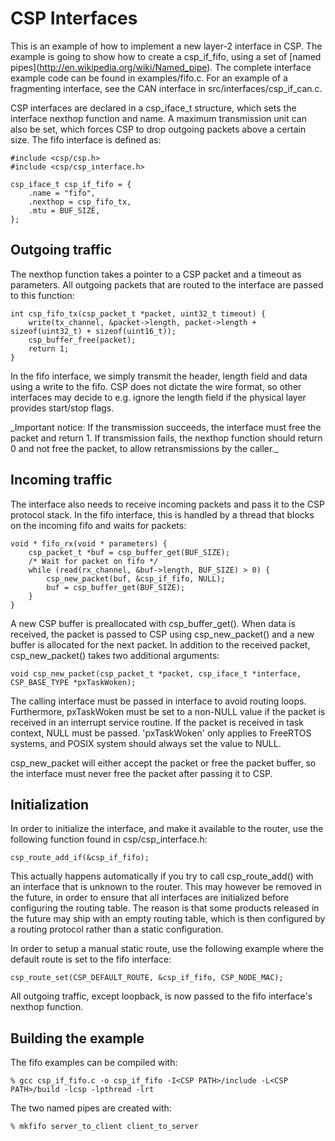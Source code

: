 CSP Interfaces
==============

This is an example of how to implement a new layer-2 interface in CSP. The example is going to show how to create a csp\_if\_fifo, using a set of \[named pipes\](<http://en.wikipedia.org/wiki/Named_pipe>). The complete interface example code can be found in examples/fifo.c. For an example of a fragmenting interface, see the CAN interface in src/interfaces/csp\_if\_can.c.

CSP interfaces are declared in a csp\_iface\_t structure, which sets the interface nexthop function and name. A maximum transmission unit can also be set, which forces CSP to drop outgoing packets above a certain size. The fifo interface is defined as:

``` sourceCode
#include <csp/csp.h>
#include <csp/csp_interface.h>

csp_iface_t csp_if_fifo = {
    .name = "fifo",
    .nexthop = csp_fifo_tx,
    .mtu = BUF_SIZE,
};
```

Outgoing traffic
----------------

The nexthop function takes a pointer to a CSP packet and a timeout as parameters. All outgoing packets that are routed to the interface are passed to this function:

``` sourceCode
int csp_fifo_tx(csp_packet_t *packet, uint32_t timeout) {
    write(tx_channel, &packet->length, packet->length + sizeof(uint32_t) + sizeof(uint16_t));
    csp_buffer_free(packet);
    return 1;
}
```

In the fifo interface, we simply transmit the header, length field and data using a write to the fifo. CSP does not dictate the wire format, so other interfaces may decide to e.g. ignore the length field if the physical layer provides start/stop flags.

\_Important notice: If the transmission succeeds, the interface must free the packet and return 1. If transmission fails, the nexthop function should return 0 and not free the packet, to allow retransmissions by the caller.\_

Incoming traffic
----------------

The interface also needs to receive incoming packets and pass it to the CSP protocol stack. In the fifo interface, this is handled by a thread that blocks on the incoming fifo and waits for packets:

``` sourceCode
void * fifo_rx(void * parameters) {
    csp_packet_t *buf = csp_buffer_get(BUF_SIZE);
    /* Wait for packet on fifo */
    while (read(rx_channel, &buf->length, BUF_SIZE) > 0) {
        csp_new_packet(buf, &csp_if_fifo, NULL);
        buf = csp_buffer_get(BUF_SIZE);
    }
}
```

A new CSP buffer is preallocated with csp\_buffer\_get(). When data is received, the packet is passed to CSP using csp\_new\_packet() and a new buffer is allocated for the next packet. In addition to the received packet, csp\_new\_packet() takes two additional arguments:

``` sourceCode
void csp_new_packet(csp_packet_t *packet, csp_iface_t *interface, CSP_BASE_TYPE *pxTaskWoken);
```

The calling interface must be passed in interface to avoid routing loops. Furthermore, pxTaskWoken must be set to a non-NULL value if the packet is received in an interrupt service routine. If the packet is received in task context, NULL must be passed. 'pxTaskWoken' only applies to FreeRTOS systems, and POSIX system should always set the value to NULL.

csp_new_packet will either accept the packet or free the packet buffer, so the interface must never free the packet after passing it to CSP.

Initialization
--------------

In order to initialize the interface, and make it available to the router, use the following function found in csp/csp_interface.h:

``` sourceCode
csp_route_add_if(&csp_if_fifo);
```

This actually happens automatically if you try to call csp_route_add() with an interface that is unknown to the router. This may however be removed in the future, in order to ensure that all interfaces are initialized before configuring the routing table. The reason is that some products released in the future may ship with an empty routing table, which is then configured by a routing protocol rather than a static configuration.

In order to setup a manual static route, use the following example where the default route is set to the fifo interface:

``` sourceCode
csp_route_set(CSP_DEFAULT_ROUTE, &csp_if_fifo, CSP_NODE_MAC);
```

All outgoing traffic, except loopback, is now passed to the fifo interface's nexthop function.

Building the example
--------------------

The fifo examples can be compiled with:

``` sourceCode
% gcc csp_if_fifo.c -o csp_if_fifo -I<CSP PATH>/include -L<CSP PATH>/build -lcsp -lpthread -lrt
```

The two named pipes are created with:

``` sourceCode
% mkfifo server_to_client client_to_server
```
